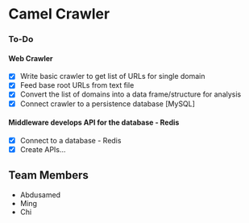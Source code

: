 # Camel Crawler


### To-Do

#### Web Crawler

- [x] Write basic crawler to get list of URLs for single domain
- [X] Feed base root URLs from text file
- [X] Convert the list of domains into a data frame/structure for analysis
- [X] Connect crawler to a persistence database [MySQL]

#### Middleware develops API for the database - Redis

- [X] Connect to a database - Redis
- [X] Create APIs...

## Team Members 
- Abdusamed
- Ming
- Chi
